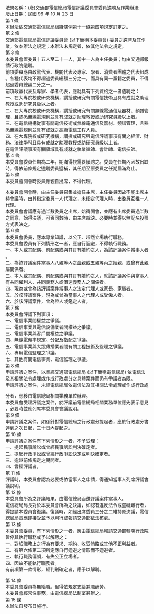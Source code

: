 法規名稱：(廢)交通部電信總局電信評議委員會委員遴聘及作業辦法  
廢止日期：民國 96 年 10 月 23 日  
第 1 條  
本辦法依交通部電信總局組織條例第十一條第四項規定訂定之。  
第 2 條  
交通部電信總局電信評議委員會 (以下簡稱本委員會) 委員之遴聘及其作  
業，依本辦法之規定；本辦法未規定者，依其他法令之規定。  
第 3 條  
本委員會置委員十五人至二十一人，其中一人為主任委員；均由交通部報  
請行政院遴聘。  
前項委員應由政黨代表、機關代表及專家、學者、消費者團體之代表組成  
。各種代表均不得超過委員總額三分之一，而具有同一黨籍之委員，不得  
超過委員總額二分之一。  
前項政黨代表及專家、學者代表，應就具有下列資格之一者遴聘之：  
一、在大專院校或研究機構，講授或研究有關電信技術且具有成就之助理  
教授或助研究員級以上者。  
二、在大專院校或研究機構，講授或研究有關無線電通信及器材、頻譜管  
理，且熟悉無線電規則並具有成就之助理教授或助研究員級以上者。  
三、在電信機構從事有關電信技術或無線電通信及器材、頻譜管理，且熟  
悉無線電規則並具有成就之高級電信工程人員。  
四、在大專院校或研究機構，講授或研究與電信評議事項有關之經濟、財  
務、法律學科且具有成就之助理教授或助研究員級以上者。  
在電信評議事項有關領域具有成就之執業律師、會計師、電信技師。  
第 4 條  
本委員會委員任期為二年，期滿得視需要續聘之。委員在任期內因故出缺  
時，得依前條規定遴聘委員遞補，其任期至原委員之任期屆滿為止。  
第 5 條  
本委員會開會時委員應親自出席，不得代理。  


本委員會開會時，由主任委員召集並擔任主席，主任委員因故不能出席主  
持會議時，由其指定委員一人代理之，未指定代理人時，由委員互推一人  
代理。  
本委員會會議應有過半數委員之出席，始得開會，並應有出席委員過半數  
之同意，始得決議，可否同數時，由主席裁決。必要時並得以無記名投票  
方式表決之。  
第 6 條  
本委員會委員，應本專業知識，以公正、超然立場執行職務。  
本委員會委員有下列情形之一者，應自行迴避，不得執行職務。  
一、本人或其配偶、前配偶或與其訂有婚約之人，為該評議案件當事人者  
。  
二、為該評議案件當事人八親等內之血親或五親等內之姻親，或曾有此親  
屬關係者。  
三、本人或其配偶、前配偶或與其訂有婚約之人，就該評議案件與當事人  
有共同權利人、共同義務人或償還義務人之關係者。  
四、現為或曾為該評議案件當事人之法定代理人或家長、家屬者。  
五、於該評議案件，現為或曾為當事人之代理人或受僱人者。  
六、於該評議案件，曾為證人或鑑定人者。  
第 7 條  
本委員會評議下列事項：  
一、電信事業間權益之爭議。  
二、電信事業與電信設備業者間權益之爭議。  
三、電信事業與客戶間權益之爭議。  
四、無線電頻率規定、分配及指配之爭議。  
五、電信事業與大眾傳播業者間有關工程技術及監理之爭議。  
六、專用電信監理之爭議。  
七、其他有關電信事業、電信監理之爭議。  
第 8 條  
申請評議之案件，以業經交通部電信總局 (以下簡稱電信總局) 依電信法  
及其相關法令處理或作成行政處分之具體案件而仍有爭議者為限。  
申請評議之案件，未經電信總局依電信法及其相關法令處理或作成行政處  


分者，應移由電信總局相關業務單位辦理。  
本委員會受理評議之案件，於評議前電信總局相關業務單位應先表示意見  
，必要時並應列席本委員會會議說明。  
第 9 條  
申請評議之案件，如係針對電信總局之行政處分提起者，應於行政處分書  
達到之次日起，三十日內提起之。  
第 10 條  
申請評議之案件有下列情形之一者，不予受理：  
一、提起民事訴訟或曾經民事訴訟判決確定者。  
二、提起行政爭訟或曾經行政爭訟決定或判決確定者。  
三、逾越前條規定之期間者。  
四、曾經評議者。  
第 11 條  
評議時，本委員會認為必要或依當事人之申請，得通知當事人列席評議會  
議說明。  
第 12 條  
本委員會所為之評議結果，由電信總局函送評議案件當事人。  
電信總局局長對於本委員會所為之決議，如認有違反法令或窒礙難行者，  
得提請本委員會復議。復議時，如經出席委員三分之二維持原決議，電信  
總局局長應即接受並予以判行或報請交通部依法核處。  
第 13 條  
本委員會委員，有下列情形之一者，應由電信總局報請交通部轉陳行政院  
暫停其執行職務或予以解聘之：  
一、對於職務上之行為有要求、期約、收受賄賂或其他不正利益者。  
二、有第六條第二項所定應自行迴避之情形而不迴避者。  
三、執行職務偏頗，有失公正立場者。  
四、因故不能執行職務者。  
有前項第一款情形，經判刑確定者，應予以解聘。  


第 14 條  
本委員會委員為無給職。但得依規定支給兼職酬勞。  
本委員會經常性事務，由電信總局法制室兼辦之。  
第 15 條  
本辦法自發布日施行。  


